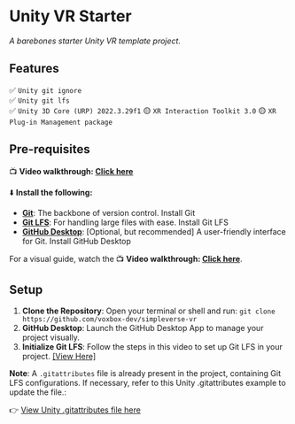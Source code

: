 # Unity VR Starter
*A barebones starter Unity VR template project.*

## Features
✅ `Unity git ignore`  
✅ `Unity git lfs`  
✅ `Unity 3D Core (URP) 2022.3.29f1`
🟡 `XR Interaction Toolkit 3.0`
🟡 `XR Plug-in Management package`


## Pre-requisites
📺 **Video walkthrough: [Click here](https://www.youtube.com/watch?v=gifadWDr4Aw)**

⬇️ **Install the following:**

- **[Git](https://git-scm.com/downloads)**: The backbone of version control. Install Git
- **[Git LFS]( https://git-lfs.github.com/)**: For handling large files with ease. Install Git LFS
- **[GitHub Desktop](https://desktop.github.com/)**: [Optional, but recommended] A user-friendly interface for Git. Install GitHub Desktop

For a visual guide, watch the 📺 **Video walkthrough: [Click here](https://www.youtube.com/watch?v=gifadWDr4Aw)**.

## Setup
1. **Clone the Repository**: Open your terminal or shell and run: `git clone https://github.com/voxbox-dev/simpleverse-vr`
2. **GitHub Desktop**: Launch the GitHub Desktop App to manage your project visually.
3. **Initialize Git LFS**: Follow the steps in this video to set up Git LFS in your project. [[View Here]](https://youtu.be/gifadWDr4Aw?si=7TMMr2yztzgZREyE&t=406)

**Note**: A `.gitattributes` file is already present in the project, containing Git LFS configurations. If necessary, refer to this Unity .gitattributes example to update the file.: 

👉 [View Unity .gitattributes file here](https://github.com/gitattributes/gitattributes/blob/master/Unity.gitattributes)


